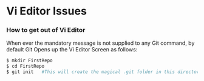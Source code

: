 # Vi Editor Issues

### How to get out of Vi Editor

When ever the mandatory message is not supplied to any Git command, by default Git Opens up the Vi Editor Screen as follows:

```sh
$ mkdir FirstRepo
$ cd FirstRepo
$ git init   #This will create the magical .git folder in this directory
```
